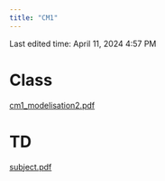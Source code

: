 ```yaml
---
title: "CM1"
---
```

Last edited time: April 11, 2024 4:57 PM

# Class

[cm1_modelisation2.pdf](CM1/cm1_modelisation2.pdf)

# TD

[subject.pdf](CM1/subject.pdf)
